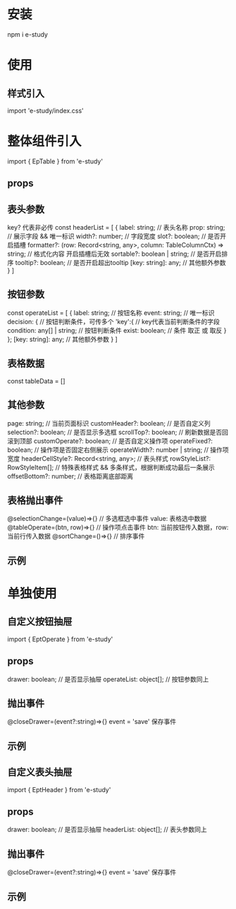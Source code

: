 # 安装

npm i e-study

# 使用

## 样式引入

import 'e-study/index.css'

# 整体组件引入

import { EpTable } from 'e-study'

## props

## 表头参数

key? 代表非必传
const headerList = [
{
label: string; // 表头名称
prop: string; // 展示字段 && 唯一标识
width?: number; // 字段宽度
slot?: boolean; // 是否开启插槽
formatter?: (row: Record<string, any>, column: TableColumnCtx<any>) => string; // 格式化内容 开启插槽后无效
sortable?: boolean | string; // 是否开启排序
tooltip?: boolean; // 是否开启超出tooltip
[key: string]: any; // 其他额外参数
}
]

## 按钮参数

const operateList = [
{
label: string; // 按钮名称
event: string; // 唯一标识
decision: { // 按钮判断条件，可传多个
'key':{ // key代表当前判断条件的字段
condition: any[] | string; // 按钮判断条件
exist: boolean; // 条件 取正 或 取反
}
};
[key: string]: any; // 其他额外参数
}
]

## 表格数据

const tableData = []

## 其他参数

page: string; // 当前页面标识
customHeader?: boolean; // 是否自定义列
selection?: boolean; // 是否显示多选框
scrollTop?: boolean; // 刷新数据是否回滚到顶部
customOperate?: boolean; // 是否自定义操作项
operateFixed?: boolean; // 操作项是否固定右侧展示
operateWidth?: number | string; // 操作项宽度
headerCellStyle?: Record<string, any>; // 表头样式
rowStyleList?: RowStyleItem[]; // 特殊表格样式 && 多条样式，根据判断成功最后一条展示
offsetBottom?: number; // 表格距离底部距离

## 表格抛出事件

@selectionChange=(value)=>{} // 多选框选中事件 value: 表格选中数据
@tableOperate=(btn, row)=>{} // 操作项点击事件 btn: 当前按钮传入数据，row: 当前行传入数据
@sortChange=()=>{} // 排序事件

## 示例

<template>
   <EpTable
      page="Eptable"
      :headerList="headerList"
      :tableData="tableData"
      :operateList="operateList"
      @selectionChange="selectionChange"
      @tableOperate="tableOperate"
      @sortChange="sortChange"
   >
   </EpTable>
</template>

# 单独使用

## 自定义按钮抽屉

import { EptOperate } from 'e-study'

## props

drawer: boolean; // 是否显示抽屉
operateList: object[]; // 按钮参数同上

## 抛出事件

@closeDrawer=(event?:string)=>{} event = 'save' 保存事件

## 示例

<template>
   <EptOperate
      page="Eptable"
      :drawer="drawer"
      :operateList="operateList"
      @closeDrawer="closeDrawer"
   >
   </EptOperate>
</template>

## 自定义表头抽屉

import { EptHeader } from 'e-study'

## props

drawer: boolean; // 是否显示抽屉
headerList: object[]; // 表头参数同上

## 抛出事件

@closeDrawer=(event?:string)=>{} event = 'save' 保存事件

## 示例

<template>
   <EptHeader
      page="Eptable"
      :drawer="drawer"
      :headerList="headerList"
      @closeDrawer="closeDrawer"
   >
   </EptHeader>
</template>
